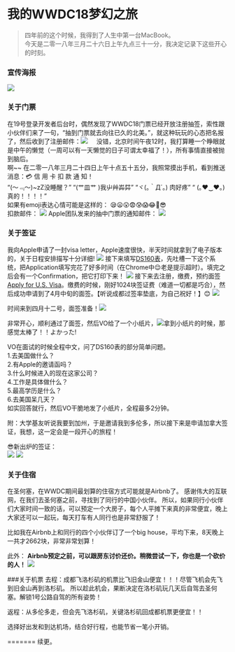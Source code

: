 # 我的WWDC18梦幻之旅

> 四年前的这个时候，我得到了人生中第一台MacBook。  
> 今天是二零一八年三月二十六日上午九点三十一分，我决定记录下这些开心的时刻。

### 宣传海报
![](images/wwdc18.png)

### 关于门票
在19号登录开发者后台时，偶然发现了WWDC18门票已经开放注册抽签，索性跟小伙伴们来了一句，“抽到门票就去向往已久的北美。”，就这种玩玩的心态把名报了，然后收到了注册邮件：![](images/03-19-2018-01.PNG)    
没错，北京时间午夜12时，我打算睡一个睁眼就是中午的懒觉（一周可以有一天懒觉的日子可谓太幸福了！），所有事情直接被抛到脑后。    
啊~~ 在二零一八年三月二十四日上午十点五十五分，我照常摸出手机，看到推送消息：💳 信 用 卡 扣 款 通 知！  
“(～﹃～)~zZ没睡醒？” “(艹皿艹 )我屮艸芔茻” “ヾ(｡｀Д´｡) 肉好疼” “ (｡♥‿♥｡)真的！！！！”     
如果有emoji表达心情可能是这样的： 😪😦😮😨😰😱😂🤣😎  
扣款邮件：
![](images/03-24-2018-01.JPG)
Apple团队发来的抽中门票的通知邮件：
![](images/03-24-2018-02.PNG)  

### 关于签证
我向Apple申请了一封visa letter，Apple速度很快，半天时间就拿到了电子版本的，关于日程安排描写十分详细!
![](images/visaLetter.JPG)
接下来填写[DS160表](https://ceac.state.gov/genniv/)，先吐槽一下这个系统，把Application填写完花了好多时间（在Chrome中😌老是提示超时）。填完之后会有一个Confirmation，把它打印下来！
![](images/DS160.JPG)
接下来去注册，缴费，预约面签[Apply for U.S. Visa](https://cgifederal.secure.force.com/)。缴费的时候，刚好1024块签证费（难道一切都是巧合），然后成功申请到了4月中旬的面签。【听说成都过签率垫底，为自己祝好！】😊
![](images/Confirmation.JPG)

时间来到四月十二号，面签准备！![](images/04-12-2018-01.JPG)   

非常开心，顺利通过了面签，然后VO给了一个小纸片，![](images/04-12-2018-02.JPG)拿到小纸片的时候，那感觉太棒了！！よかった!   

VO在面试的时候全程中文，问了DS160表的部分简单问题。   
1.去美国做什么？   
2.有Apple的邀请函吗？   
3.什么时候进入的现在这家公司？   
4.工作是具体做什么？   
5.最高学历是什么？    
6.去美国呆几天？     
如实回答就行，然后VO干脆地发了小纸片，全程最多2分钟。   

附：大学基友听说我要到加州，于是邀请我到多伦多，所以接下来是申请加拿大签证，我想，这一定会是一段开心的旅程！   

😎新出炉的签证：  
![](images/USA-visa.JPG)
![](images/Canada-visa.JPG)

### 关于住宿  
在圣何塞，在WWDC期间最划算的住宿方式可能就是Airbnb了。
感谢伟大的互联网，在我们去圣何塞之前，寻找到了同行的中国小伙伴。
所以，如果同行小伙伴们大家时间一致的话，可以预定一个大房子，每个人平摊下来真的非常便宜，晚上大家还可以一起玩，每天打车有人同行也是非常舒服了！  

比如我在Airbnb上和同行的四个小伙伴订了一个big house，平均下来，8天晚上一共才2662块，非常非常划算！

此外：
**Airbnb预定之前，可以跟房东讨价还价。稍微尝试一下，你也是一个砍价的人！**
![](images/Airbnb.PNG)

###关于机票
去程：成都飞洛杉矶的机票比飞旧金山便宜！！！尽管飞机会先飞到旧金山再到洛杉矶。
所以趁此机会，果断决定在洛杉矶玩几天后自驾去圣何塞。解锁1号公路自驾的所有姿势！

返程：从多伦多走，但会先飞洛杉矶，关键洛杉矶回成都机票更便宜！！

选择好出发和到达机场，结合好行程，也能节省一笔小开销。

=======
续更。

